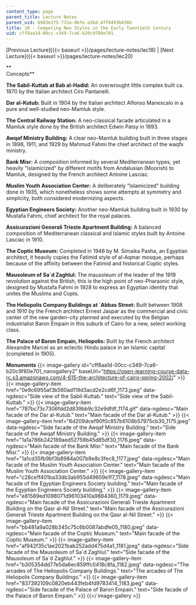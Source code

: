 ```yaml
---
content_type: page
parent_title: Lecture Notes
parent_uid: 6903e2f5-731a-0bfe-a3b8-4ff0493b836b
title: 19 - Competing Neo Styles in the Early Twentieth Century
uid: cff8aa1d-00cc-c349-7ca6-b20c9f80e701
---
```


[Previous Lecture]({{< baseurl >}}/pages/lecture-notes/lec18) | [Next Lecture]({{< baseurl >}}/pages/lecture-notes/lec20)

**  
Concepts**

**The Sabil-Kuttab at Bab al-Hadid:** An overwrought little complex built ca. 1870 by the Italian architect Ciro Pantanelli.

**Dar al-Kutub:** Built in 1904 by the Italian architect Alfonso Manescalo in a pure and well-studied neo-Mamluk style.

**The Central Railway Station:** A neo-classical facade articulated in a Mamluk style done by the British architect Edwin Patsy in 1893.

**Awqaf Ministry Building:** A clear neo-Mamluk building built in three stages in 1898, 1911, and 1929 by Mahmud Fahmi the chief architect of the waqfs ministry.

**Bank Misr:** A composition informed by several Mediterranean types, yet heavily "Islamicized" by different motifs from Andalusian (Moorish) to Mamluk, designed by the French architect Antoine Lasciac.

**Muslim Youth Association Center:** A deliberately "Islamicized" building done in 1935, which nonetheless shows some attempts at symmetry and simplicity, both considered modernizing aspects.

**Egyptian Engineers Society:** Another neo-Mamluk building built in 1930 by Mustafa Fahmi, chief architect for the royal palaces.

**Assicurazioni Generali Trieste Apartment Building:** A balanced composition of Mediterranean classical and Islamic styles built by Antoine Lasciac in 1910.

**The Coptic Museum:** Completed in 1946 by M. Simaika Pasha, an Egyptian architect, it heavily copies the Fatimid style of al-Aqmar mosque, perhaps because of the affinity between the Fatimid and historical Coptic styles.

**Mausoleum of Sa&grave;d Zaghlul:** The mausoleum of the leader of the 1919 revolution against the British, this is the high point of neo-Pharaonic style, designed by Mustafa Fahmi in 1928 to express an Egyptian identity that unites the Muslims and Copts.

**The Heliopolis Company Buildings at &grave;Abbas Street:** Built between 1908 and 1910 by the French architect Ernest Jaspar as the commercial and civic center of the new garden-city planned and executed by the Belgian industrialist Baron Empain in this suburb of Cairo for a new, select working class.

**The Palace of Baron Empain, Heliopolis:** Built by the French architect Alexandre Marcel as an eclectic Hindu palace in an Islamic capital (completed in 1905).

**Monuments**
{{< image-gallery id="cff8aa1d-00cc-c349-7ca6-b20c9f80e701_nanogallery2" baseUrl="https://open-learning-course-data-rc.s3.amazonaws.com/4-615-the-architecture-of-cairo-spring-2002/" >}}
{{< image-gallery-item href="0e9c6955af3b560ad119d3acd2e2cd6f_1173.jpeg" data-ngdesc="Side view of the Sabil-Kuttab." text="Side view of the Sabil-Kuttab." >}}
{{< image-gallery-item href="787bc73c7306fdd2d839bb9c32e9dfdf_1174.gif" data-ngdesc="Main facade of the Dar al-Kutub." text="Main facade of the Dar al-Kutub." >}}
{{< image-gallery-item href="6d209dcef90f0c857b6108b57975cb30_1175.jpeg" data-ngdesc="Side facade of the Awqaf Ministry Building." text="Side facade of the Awqaf Ministry Building." >}}
{{< image-gallery-item href="1a1a786b242189aed52759b45d85df30_1176.jpeg" data-ngdesc="Main facade of the Bank Misr." text="Main facade of the Bank Misr." >}}
{{< image-gallery-item href="1a1cd35fb9bf3b8984a007b9e8c3fec8_1177.jpeg" data-ngdesc="Main facade of the Muslim Youth Association Center." text="Main facade of the Muslim Youth Association Center." >}}
{{< image-gallery-item href="c28ce1f401ba33db3ab955d49609e1f7_1178.jpeg" data-ngdesc="Main facade of the Egyptian Engineers Society building." text="Main facade of the Egyptian Engineers Society building." >}}
{{< image-gallery-item href="e81589ed1098071d96103410a9884360_1179.jpeg" data-ngdesc="Main facade of the Assicurazioni Generali Trieste Apartment Building on the Qasr al-Nil Street." text="Main facade of the Assicurazioni Generali Trieste Apartment Building on the Qasr al-Nil Street." >}}
{{< image-gallery-item href="bb481a9a028b345c75c6b0087abdfe05_1180.jpeg" data-ngdesc="Main facade of the Coptic Museum." text="Main facade of the Coptic Museum." >}}
{{< image-gallery-item href="af942f35c1ae2021bab252add475d4a1_1181.jpeg" data-ngdesc="Side facade of the Mausoleum of Sa&grave;d Zaghlul." text="Side facade of the Mausoleum of Sa&grave;d Zaghlul." >}}
{{< image-gallery-item href="b305354dd77e5da6ec859ffc0418c8fa_1182.jpeg" data-ngdesc="The arcades of The Heliopolis Company Buildings." text="The arcades of The Heliopolis Company Buildings." >}}
{{< image-gallery-item href="837392109c0820eb443feb4fd9783414_1183.jpeg" data-ngdesc="Side facade of the Palace of Baron Empain." text="Side facade of the Palace of Baron Empain." >}}
{{</ image-gallery >}}